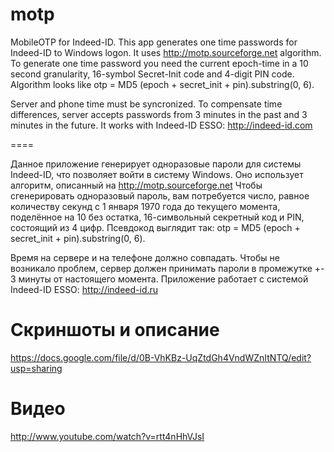 motp
====

MobileOTP for Indeed-ID. This app generates one time passwords for Indeed-ID to Windows logon.
It uses http://motp.sourceforge.net algorithm.
To generate one time password you need the current epoch-time in a 10 second granularity, 16-symbol Secret-Init code and 4-digit PIN code.
Algorithm looks like otp = MD5 (epoch + secret_init + pin).substring(0, 6).

Server and phone time must be syncronized. To compensate time differences, server accepts passwords from 3 minutes in the past and 3 minutes in the future.
It works with Indeed-ID ESSO: http://indeed-id.com

====

Данное приложение генерирует одноразовые пароли для системы Indeed-ID, что позволяет войти в систему  Windows.
Оно использует алгоритм, описанный на http://motp.sourceforge.net
Чтобы сгенерировать одноразовый пароль, вам потребуется число, равное количеству секунд с 1 января 1970 года до текущего момента, поделённое на 10 без остатка, 16-символьный секретный код и PIN, состоящий из 4 цифр.
Псевдокод выглядит так: otp = MD5 (epoch + secret_init + pin).substring(0, 6).

Время на сервере и на телефоне должно совпадать. Чтобы не возникало проблем, сервер должен принимать пароли в промежутке +- 3 минуты от настоящего момента.
Приложение работает с системой Indeed-ID ESSO: http://indeed-id.ru

Скриншоты и описание
====
https://docs.google.com/file/d/0B-VhKBz-UqZtdGh4VndWZnItNTQ/edit?usp=sharing

Видео
====
http://www.youtube.com/watch?v=rtt4nHhVJsI
